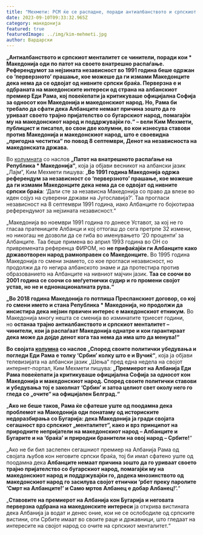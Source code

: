```yaml
---
title: "Мехмети: РСМ ќе се распадне, поради антиалбанството и српскиот менталитет! "
date: 2023-09-10T09:33:32.965Z
category: македонија
featured: true
featuredImage: ../img/kim-mehmeti.jpg
author: Вардарски
---
```

<!--StartFragment-->

**„Антиалбанството и српскиот менталитет се чинители, поради кои * Македонија оди по патот на своето внатрешно распаѓање. Референдумот за нејзината независност во 1991 година беше одржан со ‘перверзното’ прашање, кое можеше да ги измами Македонците дека нема да се одвојат од нивните српски браќа. Перверзна е и одбраната на македонските интереси од страна на албанскиот премиер Еди Рама, кој повеќепати ја критикуваше официјална Софија за односот кон Македонија и македонскиот народ. Но, Рама би требало да сфати дека Албанците немаат причина зошто да го уриваат своето трајно пријателство со бугарскиот народ, помагајќи му на македонскиот народ и поддржувајќи го.“ – вели Ким Мехмети, публицист и писател, во свои две колумни, во кои изнесува ставови против Македонија и македонскиот народ, што е своевидна „пригодна честитка“ по повод 8 септември, Денот на независноста на македонската држава.**

Во [колумната](https://lajmpress.org/udha-e-kalbjes-se-brendshme-e-republikes-se-maqedonise-se-veriut/) со наслов **„Патот на внатрешното распаѓање на Република * Македонија“**, која ја објави весникот на албански јазик „Лајм“, Ким Мехмети пишува: „**Во 1991 година Македонија одржа референдум за независност со ‘перверзното’ прашање, кое можеше да ги измами Македонците дека нема да се одвојат од нивните српски браќа**: ‘Дали сте за независна Македонија со право да влезе во иден сојуз на суверени држави на Југославија?’. Таа прогласи независност на 8 септември 1991 година, иако Албанците го бојкотираа референдумот за нејзината независност.“

<!--EndFragment--><!--StartFragment-->

„Македонија во ноември 1991 година го донесе Уставот, за кој не го гласаа пратениците Албанци и кој оттогаш до сега претрпе 32 измени, но никогаш не дозволи да се гиба во именувањето ‘20 проценти’ за Албанците. Таа беше примена во април 1993 година во ОН со привремената референца ФИРОМ, но **не прифаќајќи ги Албанците како државотворен народ рамноправен со Македонците.** Во 1995 година Македонија го смени знамето, со кое прогласи независност, но продолжи да го негира албанското знаме и да протестира против образованието на Албанците на нивниот мајчин јазик. **Таа се соочи во 2001 година се соочи со меѓуетнички судир и го промени својот устав, но не и еднонационалната рува.“**

**„Во 2018 година Македонија го потпиша Преспанскиот договор, со кој го смени името и стана Република * Македонија, но продолжи да инсистира дека нејзин првичен интерес е македонскиот етникум.** Во Македонија многу нешта се сменија во изминатите триесет години, но **останаа трајно антиалбанството и српскиот менталитет – чинители, кои ја распаѓаат Македонија однатре и кои гарантираат дека може да дојде денот кога таа нема да има што да менува!“**

**Во својата [колумна](https://shenja.tv/kim-mehmeti-per-nga-bindjet-dhe-pikepamjet-politike-edi-rama-eshte-po-aq-serb-sa-edhe-vuciqi/) со наслов „Според своите политички убедувања и погледи Еди Рама е толку ‘Србин’ колку што е и Вучиќ“**, која ја објави телевизијата на албански јазик „Шења“ пред една недела на својот интернет-портал, Ким Мехмети пишува: **„Премиерот на Албанија Еди Рама повеќепати ја критикуваше официјална Софија за односот кон Македонија и македонскиот народ. Според своите политички ставови и убедувања тој е заколнат ‘Србин’ и затоа целиот свет околу него го гледа со „очите“ на официјален Белград.“**

„**Ако не беше таков, Рама ќе сфатеше уште од поодамна дека проблемот на Македонија оди понатаму од историските недоразбирања со Бугарија: дека Македонија ја гради својата сегашност врз српскиот „менталитет“, како и врз принципот на природните непријатели на македонскиот народ – Албанците и Бугарите и на ‘браќа’ и природни бранители на овој народ – Србите!**“

„Ако не би бил заслепен сегашниот премиер на Албанија Рама од својата љубов кон неговите српски браќа, тој би имал сфатено уште од поодамна дека **Албанците немаат причина зошто да го уриваат своето трајно пријателство со бугарскиот народ, помагајќи му на македонскиот народ и поддржувајќи го, додека мнозинството од македонскиот народ го засилува својот етнички ‘рбет преку паролите ‘Смрт на Албанците!’ и Само мртов Албанец е добар Албанец!’.**“

„**Ставовите на премиерот на Албанија кон Бугарија и неговата перверзна одбрана на македонските интереси** ја открива вистината дека Албанија ја водат и денес оние, кои не се ослободиле од српските вистини, оти Србите имаат во своите раце и државници, што гледаат на интересите на својот народ со очите на српскиот менталитет.“

<!--EndFragment-->